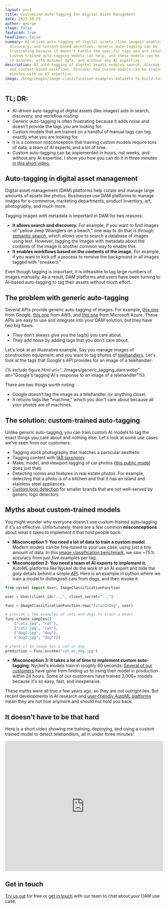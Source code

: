 ```yaml
---
layout: post
title: Customized Auto-Tagging for Digital Asset Management
date: 2023-10-25
author: george
stage: false
featured: true
headliner: false
summary: AI-driven auto-tagging of digital assets (like images) enables search,
  discovery, and content-based workflows. Generic auto-tagging can be
  frustrating because it doesn't handle the specific tags you are interested in.
  Custom trained auto-tagging models can help, and these models can be trained
  in minutes, with minimal data, and without any AI expertise.
description: AI auto-tagging of digital assets enables search, discovery,
  and content-based workflows. Discover how custom models can be trained in
  minutes with no AI expertise.
image: /blog/images/image-classification-examples-datasets-to-build-functions.webp
---
```

## TL; DR:

* AI-driven auto-tagging of digital assets (like images) aids in search, discovery, and workflow routing.
* Generic auto-tagging is often frustrating because it adds noise and doesn't provide the tags you are looking for. 
* Custom models that are trained on a handful of manual tags can tag exactly what you are looking for.
* It is a common misconception that training custom models require tons of data, a team of AI experts, and a lot of time.
* Custom auto-tagging can be implemented in hours, not weeks, and without any AI expertise. I show you how you can do it in three minutes [in this short video.](https://www.loom.com/share/b71afe551eab40e3ab8baefd1f86a16a?sid=e54f559e-91c2-4f69-91c6-6c0e056e06f0)

## Auto-tagging in digital asset management

Digital asset management (DAM) platforms help curate and manage large amounts of assets like photos. Businesses use DAM platforms to manage images for e-commerce, marketing departments, product inventory, art, photography, and much more.

Tagging images with metadata is important in DAM for two reasons:

* **It allows search and discovery.** For example, if you want to find images of "yellow Jeep Wranglers on a beach," one way to do that is through [semantic search](https://www.nyckel.com/semantic-image-search), which allows you to search a database of images using text. However, tagging the images with metadata about the contents of the image is another common way to enable this.
* **It enables workflows based on the contents of the image.** For example, if you want to kick off a process to remove the background in all images tagged with "sneakers."

Even though tagging is important, it is infeasible to tag large numbers of images manually. As a result, DAM platforms and users have been turning to AI-based auto-tagging to tag their assets without much effort.

## The problem with generic auto-tagging

Several APIs provide generic auto-tagging of images. For example, [this one](https://cloud.google.com/vision/docs/drag-and-drop) from Google, [this one](https://aws.amazon.com/rekognition/image-features/) from AWS, and [this one](https://portal.vision.cognitive.azure.com/demo/generic-image-tagging) from Microsoft Azure. These APIs are easy to use and integrate into your DAM solution, but they have two big flaws:

* They don't always give you the tag(s) you care about.
* They add noise by adding tags that you don't care about.

Let's look at an illustrative example. Say you manage images of construction equipment, and you want to tag photos of [telehandlers](https://en.wikipedia.org/wiki/Telescopic_handler). Let's look at the tags that Google's API provides for an image of a telehandler:

{% include figure.html url="../images/generic_tagging_dam.webp" alt="Google's tagging AI's response to an image of a telehandler"%}

There are two things worth noting:

* Google doesn't tag the image as a telehandler (or anything close).
* It returns tags like "machine," which you don't care about because all your photos are of machines.

## The solution: custom-trained auto-tagging

Unlike generic auto-tagging, you can train custom AI models to tag the exact things you care about and nothing else. Let's look at some use cases we've seen from our customers:

* Tagging stock photography that matches a particular aesthetic
* Tagging content with [IAB taxonomy](https://www.nyckel.com/blog/iab-classification/)
* Make, model, and viewport tagging of car photos ([this public model](https://www.nyckel.com/public-functions/vehicle-models-image-classifier) does just that)[](https://www.nyckel.com/public-functions/vehicle-models-image-classifier)
* Detecting rooms and features in real estate photos. For example, detecting that a photo is of a kitchen and that it has an island and stainless steel appliances.
* [Custom logo detection](https://www.nyckel.com/blog/logo-identifier-how-to-detect-your-logo-with-a-custom-image-classifier/) for smaller brands that are not well-served by generic logo detectors

## Myths about custom-trained models

You might wonder why everyone doesn't use custom-trained auto-tagging if it's so effective. Unfortunately, there are a few common **misconceptions** about what it takes to implement it that hold people back:

* **Misconception 1: You need a lot of data to train a custom model**. Modern models can be fine-tuned to your use case, using just a tiny amount of data. In this [image classification benchmark](https://www.nyckel.com/blog/image-classification-benchmark-google-vs-aws-vs-hugging-face-vs-nyckel/), we saw ~75% accuracy from just *five* examples per tag. 
* **Misconception 2: You need a team of AI experts to implement it**. AutoML platforms like Nyckel do the work of an AI expert and hide the gory details behind a simple [API](https://www.nyckel.com/docs). Here is an example in python where we train a model to distinguish cats from dogs, and then invoke it:

```python
from nyckel import User, ImageClassificationFunction

user = User(client_id="...", client_secret="...")

func = ImageClassificationFunction.new("IsCatOrDog", user)

# provide a few examples of cats and dogs to train a model
func.create_samples([
    ("cat1.jpg", "cat"),
    ("cat2.jpg", "cat"),
    ("dog1.jpg", "dog"),
    ("dog2.jpg", "dog")])

# check if an image has a cat or dog
prediction = func.invoke("cat_or_dog.jpg")
```

* **Misconception 3: It takes a lot of time to implement custom auto-tagging**: Nyckel's models train in roughly 60 seconds. [Several of our customers](https://www.nyckel.com/customers) have gone from finding us to using their model in production within 24 hours. Some of our customers have trained 3,000+ models because it's so easy, fast, and inexpensive.

These myths were all true a few years ago, so they are not outright lies. But recent developments in AI research and [user-friendly AutoML platforms](https://www.nyckel.com/blog/automl-platform-9-features-your-solution-should-include/) mean they are not true anymore and should not hold you back. 

## It doesn't have to be that hard

Here is a short video showing me training, deploying, and using a custom trained model to detect telehandlers, all in under three minutes!

<p align="center"><iframe style="text-align:center" loading="lazy" width="512px" height="421px" src="https://www.loom.com/embed/b71afe551eab40e3ab8baefd1f86a16a?sid=1fa7d442-c411-4f93-ab03-36112bbef114" frameborder="0" webkitallowfullscreen mozallowfullscreen allowfullscreen ></iframe></p>

## Get in touch

[Try us out](https://www.nyckel.com/console) for free or [get in touch](mailto:feedback@nyckel.com) with our team to chat about your DAM use case.
